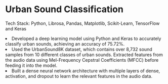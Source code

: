 # Urban Sound Classification

Tech Stack: Python, Librosa, Pandas, Matplotlib, Scikit-Learn, TensorFlow and Keras

<li>Developed a deep learning model using Python and Keras to accurately classify urban sounds, achieving an accuracy of 75.72%.</li>
<li>Used the UrbanSound8K dataset, which contains over 8,732 sound samples from 10 different classes of urban sounds. Extracted features from the audio data using Mel-Frequency Cepstral Coefficients (MFCC) before feeding it into the model.</li>
<li>Built a dense neural network architecture with multiple layers of dense, activation, and dropout to learn the relevant features in the audio data.</li>
